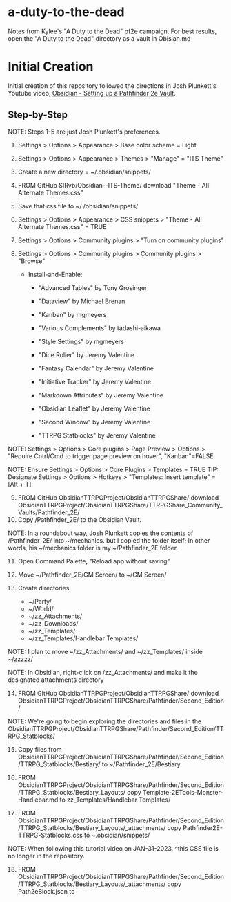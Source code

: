 # a-duty-to-the-dead
Notes from Kylee's "A Duty to the Dead" pf2e campaign. For best results, open the "A Duty to the Dead" directory as a vault in Obisian.md

# Initial Creation
Initial creation of this repository followed the directions in Josh Plunkett's Youtube video, [Obsidian - Setting up a Pathfinder 2e Vault](https://youtu.be/-gJZe9BN9pU).

## Step-by-Step
NOTE: Steps 1-5 are just Josh Plunkett's preferences.
1. Settings > Options > Appearance > Base color scheme = Light
2. Settings > Options > Appearance > Themes > "Manage" = "ITS Theme"
3. Create a new directory = ~/.obsidian/snippets/
4. FROM GitHub SIRvb/Obsidian--ITS-Theme/ download "Theme - All Alternate Themes.css"
5. Save that css file to ~/./obsidian/snippets/
6. Settings > Options > Appearance > CSS snippets > "Theme - All Alternate Themes.css" = TRUE

7. Settings > Options > Community plugins > "Turn on community plugins"
8. Settings > Options > Community plugins > Community plugins > "Browse"
    - Install-and-Enable:
        - "Advanced Tables" by Tony Grosinger
        - "Dataview" by Michael Brenan
        - "Kanban" by mgmeyers
        - "Various Complements" by tadashi-aikawa
        -  "Style Settings" by mgmeyers

        - "Dice Roller" by Jeremy Valentine
        - "Fantasy Calendar" by Jeremy Valentine
        - "Initiative Tracker" by Jeremy Valentine
        - "Markdown Attributes" by Jeremy Valentine
        - "Obsidian Leaflet" by Jeremy Valentine
        - "Second Window" by Jeremy Valentine
        - "TTRPG Statblocks" by Jeremy Valentine

NOTE: Settings > Options > Core plugins > Page Preview > Options > "Require Cntrl/Cmd to trigger page preview on hover", "Kanban"=FALSE

NOTE: Ensure Settings > Options > Core Plugins > Templates = TRUE
TIP: Designate Settings > Options > Hotkeys > "Templates: Insert template" = [Alt + T]

9. FROM
    GitHub
        ObsidianTTRPGProject/ObsidianTTRPGShare/
    download
        ObsidianTTRPGProject/ObsidianTTRPGShare/TTRPGShare_Community_Vaults/Pathfinder_2E/
10. Copy /Pathfinder_2E/ to the Obsidian Vault.

NOTE: In a roundabout way, Josh Plunkett copies the contents of /Pathfinder_2E/ into ~/mechanics. but I copied the folder itself; In other words, his ~/mechanics folder is my ~/Pathfinder_2E folder.

11. Open Command Palette, "Reload app without saving"

12. Move ~/Pathfinder_2E/GM Screen/ to ~/GM Screen/

13. Create directories
    - ~/Party/
    - ~/World/
    - ~/zz_Attachments/
    - ~/zz_Downloads/
    - ~/zz_Templates/
    - ~/zz_Templates/Handlebar Templates/

NOTE: I plan to move ~/zz_Attachments/ and ~/zz_Templates/ inside ~/zzzzz/

NOTE: In Obsidian, right-click on /zz_Attachments/ and make it the designated attachments directory

14. FROM
    GitHub
        ObsidianTTRPGProject/ObsidianTTRPGShare/
    download
        ObsidianTTRPGProject/ObsidianTTRPGShare/Pathfinder/Second_Edition/

NOTE: We're going to begin exploring the directories and files in the ObsidianTTRPGProject/ObsidianTTRPGShare/Pathfinder/Second_Edition/TTRPG_Statblocks/ 

15. Copy files from
        ObsidianTTRPGProject/ObsidianTTRPGShare/Pathfinder/Second_Edition/TTRPG_Statblocks/Bestiary/
    to
        ~/Pathfinder_2E/Bestiary

16. FROM
        ObsidianTTRPGProject/ObsidianTTRPGShare/Pathfinder/Second_Edition/TTRPG_Statblocks/Bestiary_Layouts/
    copy
        Template-2ETools-Monster-Handlebar.md
    to
        zz_Templates/Handlebar Templates/

17. FROM
        ObsidianTTRPGProject/ObsidianTTRPGShare/Pathfinder/Second_Edition/TTRPG_Statblocks/Bestiary_Layouts/_attachments/
    copy
        Pathfinder2E-TTRPG-Statblocks.css
    to
        ~.obsidian/snippets/

NOTE: When following this tutorial video on JAN-31-2023, ^this CSS file is no longer in the repository.

18. FROM
        ObsidianTTRPGProject/ObsidianTTRPGShare/Pathfinder/Second_Edition/TTRPG_Statblocks/Bestiary_Layouts/_attachments/
    copy
        Path2eBlock.json
    to
        